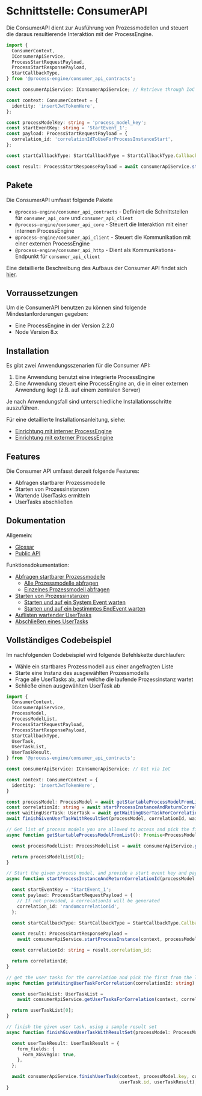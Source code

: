 # Schnittstelle: ConsumerAPI

Die ConsumerAPI dient zur Ausführung von Prozessmodellen und steuert die daraus
resultierende Interaktion mit der ProcessEngine.

```TypeScript
import {
  ConsumerContext,
  IConsumerApiService,
  ProcessStartRequestPayload,
  ProcessStartResponsePayload,
  StartCallbackType,
} from '@process-engine/consumer_api_contracts';

const consumerApiService: IConsumerApiService; // Retrieve through IoC

const context: ConsumerContext = {
  identity: 'insertJwtTokenHere',
};

const processModelKey: string = 'process_model_key';
const startEventKey: string = 'StartEvent_1';
const payload: ProcessStartRequestPayload = {
  correlation_id: 'correlationIdToUseForProcessInstanceStart',
};

const startCallbackType: StartCallbackType = StartCallbackType.CallbackOnProcessInstanceCreated;

const result: ProcessStartResponsePayload = await consumerApiService.startProcess(context, processModelKey, startEventKey, payload, startCallbackType);
```

## Pakete

Die ConsumerAPI umfasst folgende Pakete
- `@process-engine/consumer_api_contracts` - Definiert die Schnittstellen
für `consumer_api_core` und `consumer_api_client`
- `@process-engine/consumer_api_core` - Steuert die Interaktion mit einer
internen ProcessEngine
- `@process-engine/consumer_api_client` - Steuert die Kommunikation mit einer
externen ProcessEngine
- `@process-engine/consumer_api_http` - Dient als Kommunikations-Endpunkt
für `consumer_api_client`

Eine detaillierte Beschreibung des Aufbaus der Consumer API findet sich [hier](./consumer_api/consumer-api-structure.md).

## Vorraussetzungen

Um die ConsumerAPI benutzen zu können sind folgende Mindestanforderungen gegeben:

- Eine ProcessEngine in der Version 2.2.0
- Node Version 8.x

## Installation

Es gibt zwei Anwendungsszenarien für die Consumer API:
1. Eine Anwendung benutzt eine integrierte ProcessEngine
2. Eine Anwendung steuert eine ProcessEngine an, die in einer externen
Anwendung liegt (z.B. auf einem zentralen Server)

Je nach Anwendungsfall sind unterschiedliche Installationsschritte auszuführen.

Für eine detaillierte Installationsanleitung, siehe:
- [Einrichtung mit interner ProcessEngine](./consumer_api/setup_internal_process_engine.md)
- [Einrichtung mit externer ProcessEngine](./consumer_api/setup_external_process_engine.md)

## Features

Die Consumer API umfasst derzeit folgende Features:

* Abfragen startbarer Prozessmodelle
* Starten von Prozessinstanzen
* Wartende UserTasks ermitteln
* UserTasks abschließen

## Dokumentation

Allgemein:
* [Glossar](./consumer_api/glossary.md)
* [Public API](./consumer_api/public_api.md)

Funktionsdokumentation:
* [Abfragen startbarer Prozessmodelle](./consumer_api/list-startable-process-models.md)
  * [Alle Prozessmodelle abfragen](./consumer_api/list-startable-process-models.md#alle-prozessmodelle-abfragen)
  * [Einzelnes Prozessmodell abfragen](./consumer_api/list-startable-process-models.md#einzelnes-prozessmodell-abfragen)
* [Starten von Prozessinstanzen](./consumer_api/start-process-instance.md)
  * [Starten und auf ein System Event warten](./consumer_api/start-process-instance.md#starten-und-auf-ein-system-event-warten)
  * [Starten und auf ein bestimmtes EndEvent warten](./consumer_api/start-process-instance.md#starten-und-auf-ein-bestimmtes-endevent-warten)
* [Auflisten wartender UserTasks](./consumer_api/list-waiting-usertasks.md)
* [Abschließen eines UserTasks](./consumer_api/finish-user-task.md)

## Vollständiges Codebeispiel

Im nachfolgenden Codebeispiel wird folgende Befehlskette durchlaufen:
- Wähle ein startbares Prozessmodell aus einer angefragten Liste
- Starte eine Instanz des ausgewählten Prozessmodells
- Frage alle UserTasks ab, auf welche die laufende Prozessinstanz wartet
- Schließe einen ausgewählten UserTask ab

```TypeScript
import {
  ConsumerContext,
  IConsumerApiService,
  ProcessModel,
  ProcessModelList,
  ProcessStartRequestPayload,
  ProcessStartResponsePayload,
  StartCallbackType,
  UserTask,
  UserTaskList,
  UserTaskResult,
} from '@process-engine/consumer_api_contracts';

const consumerApiService: IConsumerApiService; // Get via IoC

const context: ConsumerContext = {
  identity: 'insertJwtTokenHere',
}

const processModel: ProcessModel = await getStartableProcessModelFromList();
const correlationId: string = await startProcessInstanceAndReturnCorrelationId(processModel);
const waitingUserTask: UserTask = await getWaitingUserTaskForCorrelation(correlationId);
await finishGivenUserTaskWithResultSet(processModel, correlationId, waitingUserTask);

// Get list of process models you are allowed to access and pick the first one available
async function getStartableProcessModelFromList(): Promise<ProcessModel> {

  const processModelList: ProcessModelList = await consumerApiService.getProcessModels(context);

  return processModelList[0];
}

// Start the given process model, and provide a start event key and payload.
async function startProcessInstanceAndReturnCorrelationId(processModel: ProcessModel): Promise<string> {

  const startEventKey = 'StartEvent_1';
  const payload: ProcessStartRequestPayload = {
    // If not provided, a correlationId will be generated
    correlation_id: 'randomcorrelationid',
  };

  const startCallbackType: StartCallbackType = StartCallbackType.CallbackOnProcessInstanceCreated;

  const result: ProcessStartResponsePayload =
    await consumerApiService.startProcessInstance(context, processModel.key, startEventKey, payload, startCallbackType);

  const correlationId: string = result.correlation_id;

  return correlationId;
}

// get the user tasks for the correlation and pick the first from the list
async function getWaitingUserTaskForCorrelation(correlationId: string): Promise<UserTask> {

  const userTaskList: UserTaskList =
    await consumerApiService.getUserTasksForCorrelation(context, correlationId);

  return userTaskList[0];
}

// finish the given user task, using a sample result set
async function finishGivenUserTaskWithResultSet(processModel: ProcessModel, correlationId, userTask: UserTask): Promise<void> {

  const userTaskResult: UserTaskResult = {
    form_fields: {
      Form_XGSVBgio: true,
    },
  };

  await consumerApiService.finishUserTask(context, processModel.key, correlationId,
                                          userTask.id, userTaskResult);
}
```
